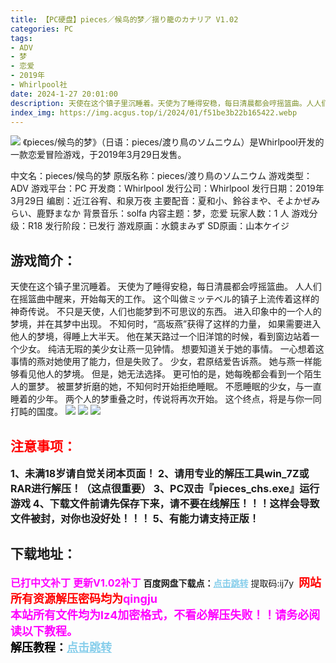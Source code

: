 ```yaml
---
title: 【PC硬盘】pieces／候鸟的梦／揺り籠のカナリア V1.02
categories: PC
tags:
- ADV
- 梦
- 恋爱
- 2019年
- Whirlpool社
date: 2024-1-27 20:01:00
description: 天使在这个镇子里沉睡着。天使为了睡得安稳，每日清晨都会哼摇篮曲。人人们在摇篮曲中醒来，开始每天的工作。这个叫做ミッテベル的镇子上流传着这样的神奇传说。不只使，人们也能梦到不可思议的东西。进入印象中的一个人的梦境，并在其梦中出现。
index_img: https://img.acgus.top/i/2024/01/f51be3b22b165422.webp
---
```

![](https://img.acgus.top/i/2024/01/f51be3b22b165422.webp)
《pieces/候鸟的梦》（日语：pieces/渡り鳥のソムニウム）是Whirlpool开发的一款恋爱冒险游戏，于2019年3月29日发售。

中文名：pieces/候鸟的梦
原版名称：pieces/渡り鳥のソムニウム
游戏类型：ADV
游戏平台：PC
开发商：Whirlpool
发行公司：Whirlpool
发行日期：2019年3月29日
编剧：近江谷宥、和泉万夜
主要配音：夏和小、鈴谷まや、そよかぜみらい、鹿野まなか
背景音乐：solfa
内容主题：梦，恋爱
玩家人数：1 人
游戏分级：R18
发行阶段：已发行
游戏原画：水鏡まみず
SD原画：山本ケイジ

## 游戏简介：
天使在这个镇子里沉睡着。
天使为了睡得安稳，每日清晨都会哼摇篮曲。
人人们在摇篮曲中醒来，开始每天的工作。
这个叫做ミッテベル的镇子上流传着这样的神奇传说。
不只是天使，人们也能梦到不可思议的东西。
进入印象中的一个人的梦境，并在其梦中出现。
不知何时，“高坂燕”获得了这样的力量，
如果需要进入他人的梦境，得睡上大半天。
他在某天路过一个旧洋馆的时候，看到窗边站着一个少女。
纯洁无瑕的美少女让燕一见钟情。
想要知道关于她的事情。
一心想着这事情的燕对她使用了能力，但是失败了。
少女，君原结爱告诉燕。
她与燕一样能够看见他人的梦境。
但是，她无法选择。
更可怕的是，她每晚都会看到一个陌生人的噩梦。
被噩梦折磨的她，不知何时开始拒绝睡眠。
不愿睡眠的少女，与一直睡着的少年。
两个人的梦重叠之时，传说将再次开始。
这个终点，将是与你一同打盹的国度。
![](https://img.acgus.top/i/2024/01/181f4f1ecc165432.webp)
![](https://img.acgus.top/i/2024/01/9ce4e23b33165428.webp)
![](https://img.acgus.top/i/2024/01/d0619dce03165425.webp)







## <font color=#FF0000 >注意事项：</font>
<font size=3><b>1、未满18岁请自觉关闭本页面！
2、请用专业的解压工具win_7Z或RAR进行解压！（这点很重要）
3、PC双击『pieces_chs.exe』运行游戏
4、下载文件前请先保存下来，请不要在线解压！！！这样会导致文件被封，对你也没好处！！！
5、有能力请支持正版！</b></font>

## 下载地址：
<font color=#FF00FF size=3><b>已打中文补丁</b></font>
<font color=#FF00FF size=3>**更新V1.02补丁**</font>
<b>百度网盘下载点：</b><a href="https://pan.baidu.com/s/1DJbwhUi7Cg7fPN8DGIbGMA?pwd=ij7y" style="color: #87CEEB;"><b>点击跳转</b></a> 提取码:ij7y
<a style="padding: 0" href="https://post.qingju.org/AD/"><img style="max-width:100%" src="https://img.acgus.top/i/2024/07/478f689b8021d8d499ab43d21acf137a.gif" alt=""></a>
<b><font color=#FF0000 size=4>网站所有资源解压密码均为</b></font><b><font color=#FF00FF size=4>qingju</font><font color=#FF0000 ></font></b><br><b><font color=#FF00FF size=4>本站所有文件均为lz4加密格式，不看必解压失败！！请务必阅读以下教程。</b></font><br><b><font color=#000 size=4>解压教程：</b><a href="https://post.qingju.org/tutorial/000/" style="color: #87CEEB;"><b>点击跳转</b></a>